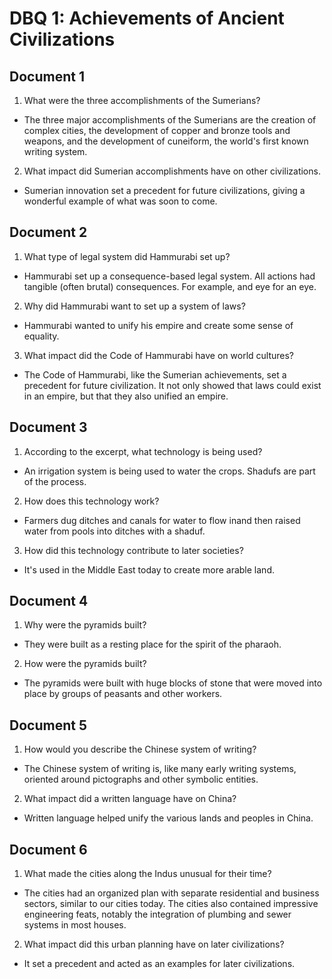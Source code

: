 # DBQ 1: Achievements of Ancient Civilizations

## Document 1

1. What were the three accomplishments of the Sumerians?
  * The three major accomplishments of the Sumerians are the creation of
    complex cities, the development of copper and bronze tools and weapons, and
    the development of cuneiform, the world's first known writing system.
2. What impact did Sumerian accomplishments have on other civilizations.
  * Sumerian innovation set a precedent for future civilizations, giving a
    wonderful example of what was soon to come.

## Document 2

1. What type of legal system did Hammurabi set up?
  * Hammurabi set up a consequence-based legal system. All actions had tangible
    (often brutal) consequences. For example, and eye for an eye.
2. Why did Hammurabi want to set up a system of laws?
  * Hammurabi wanted to unify his empire and create some sense of equality.
3. What impact did the Code of Hammurabi have on world cultures?
  * The Code of Hammurabi, like the Sumerian achievements, set a precedent for
    future civilization. It not only showed that laws could exist in an empire,
    but that they also unified an empire.

## Document 3

1. According to the excerpt, what technology is being used?
  * An irrigation system is being used to water the crops. Shadufs are part of
    the process.
2. How does this technology work?
  * Farmers dug ditches and canals for water to flow inand then  raised water
    from pools into ditches with a shaduf.
3. How did this technology contribute to later societies?
  * It's used in the Middle East today to create more arable land.

## Document 4

1. Why were the pyramids built?
  * They were built as a resting place for the spirit of the pharaoh.
2. How were the pyramids built?
  * The pyramids were built with huge blocks of stone that were moved into
    place by groups of peasants and other workers.

## Document 5

1. How would you describe the Chinese system of writing?
  * The Chinese system of writing is, like many early writing systems, oriented
    around pictographs and other symbolic entities.
2. What impact did a written language have on China?
  * Written language helped unify the various lands and peoples in China.

## Document 6

1. What made the cities along the Indus unusual for their time?
  * The cities had an organized plan with separate residential and business
    sectors, similar to our cities today. The cities also contained impressive
    engineering feats, notably the integration of plumbing and sewer systems
    in most houses.
2. What impact did this urban planning have on later civilizations?
  * It set a precedent and acted as an examples for later civilizations.

